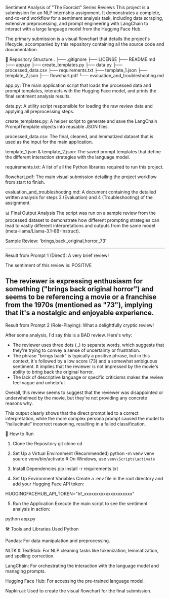 Sentiment Analysis of "The Exorcist" Series Reviews
This project is a submission for an NLP internship assignment. It demonstrates a complete, end-to-end workflow for a sentiment analysis task, including data scraping, extensive preprocessing, and prompt engineering with LangChain to interact with a large language model from the Hugging Face Hub.

The primary submission is a visual flowchart that details the project's lifecycle, accompanied by this repository containing all the source code and documentation.

📂 Repository Structure
.
├── .gitignore
├── LICENSE
├── README.md
├── app.py
├── create_templates.py
├── data.py
├── processed_data.csv
├── requirements.txt
├── template_1.json
├── template_2.json
├── flowchart.pdf
└── evaluation_and_troubleshooting.md

app.py: The main application script that loads the processed data and prompt templates, interacts with the Hugging Face model, and prints the final sentiment analysis results.

data.py: A utility script responsible for loading the raw review data and applying all preprocessing steps.

create_templates.py: A helper script to generate and save the LangChain PromptTemplate objects into reusable JSON files.

processed_data.csv: The final, cleaned, and lemmatized dataset that is used as the input for the main application.

template_1.json & template_2.json: The saved prompt templates that define the different interaction strategies with the language model.

requirements.txt: A list of all the Python libraries required to run this project.

flowchart.pdf: The main visual submission detailing the project workflow from start to finish.

evaluation_and_troubleshooting.md: A document containing the detailed written analysis for steps 3 (Evaluation) and 4 (Troubleshooting) of the assignment.

📊 Final Output Analysis
The script was run on a sample review from the processed dataset to demonstrate how different prompting strategies can lead to vastly different interpretations and outputs from the same model (meta-llama/Llama-3.1-8B-Instruct).

Sample Review: 'brings,back,,original,horror,,73'

-------------------------
Result from Prompt 1 (Direct):
A very brief review!

The sentiment of this review is: POSITIVE

The reviewer is expressing enthusiasm for something ("brings back original horror") and seems to be referencing a movie or a franchise from the 1970s (mentioned as "73"), implying that it's a nostalgic and enjoyable experience.
-------------------------

Result from Prompt 2 (Role-Playing):
What a delightfully cryptic review!

After some analysis, I'd say this is a BAD review. Here's why:

* The reviewer uses three dots (,,) to separate words, which suggests that they're trying to convey a sense of uncertainty or frustration.
* The phrase "brings back" is typically a positive phrase, but in this context, it's followed by a low score (73) and a somewhat ambiguous sentiment. It implies that the reviewer is not impressed by the movie's ability to bring back the original horror.
* The lack of descriptive language or specific criticisms makes the review feel vague and unhelpful.

Overall, this review seems to suggest that the reviewer was disappointed or underwhelmed by the movie, but they're not providing any concrete reasons why.

This output clearly shows that the direct prompt led to a correct interpretation, while the more complex persona prompt caused the model to "hallucinate" incorrect reasoning, resulting in a failed classification.

🚀 How to Run
1. Clone the Repository
git clone <your-repository-url>
cd <your-repository-name>

2. Set Up a Virtual Environment (Recommended)
python -m venv venv
source venv/bin/activate  # On Windows, use `venv\Scripts\activate`

3. Install Dependencies
pip install -r requirements.txt

4. Set Up Environment Variables
Create a .env file in the root directory and add your Hugging Face API token:

HUGGINGFACEHUB_API_TOKEN="hf_xxxxxxxxxxxxxxxxxxxx"

5. Run the Application
Execute the main script to see the sentiment analysis in action:

python app.py

🛠️ Tools and Libraries Used
Python

Pandas: For data manipulation and preprocessing.

NLTK & TextBlob: For NLP cleaning tasks like tokenization, lemmatization, and spelling correction.

LangChain: For orchestrating the interaction with the language model and managing prompts.

Hugging Face Hub: For accessing the pre-trained language model.

Napkin.ai: Used to create the visual flowchart for the final submission.
